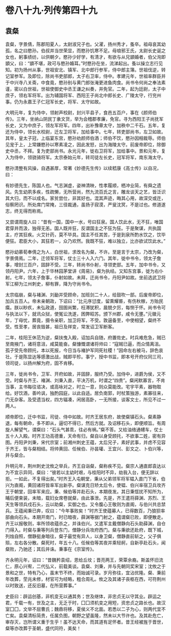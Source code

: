 # 卷八十九·列传第四十九

## 袁粲

袁粲，字景倩，陈郡阳夏人，太尉淑兄子也。父濯，扬州秀才，蚤卒。祖母哀其幼孤，名之曰愍孙。伯叔并当世荣显，而愍孙饥寒不足。母琅邪王氏，太尉长史诞之女也，躬事绩纺，以供朝夕。愍孙少好学，有清才，有欲与从兄顗婚者，伯父洵即顗父，曰：“顗不堪，政可与愍孙婚耳。”时愍孙在坐，流涕起出。蚤以操立志行见知。初为扬州从事，世祖安北、镇军、北中郎行参军，侍中郎主簿。世祖伐逆，转记室参军。及即位，除尚书吏部郎，太子右卫率，侍中。孝建元年，世祖率群臣并于中兴寺八关斋，中食竟，愍孙别与黄门郎张淹更进鱼肉食。尚书令何尚之奉法素谨，密以白世祖，世祖使御史中丞王谦之纠奏，并免官。二年，起为廷尉，太子中庶子，领右军将军。出为辅国将军、西阳王子尚北中郎长史、广陵太守，行兖州事。仍为永嘉王子仁冠军长史，将军、太守如故。

大明元年，复为侍中，领射声校尉，封兴平县子，食邑五百户，事在《颜师伯传》。三年，坐纳山阴民丁彖文货，举为会稽郡孝廉，免官。寻为西阳王子尚抚军长史，又为中庶子，领左军将军。四年，出补豫章太守，加秩中二千石。五年，复还为侍中，领长水校尉，迁左卫将军，加给事中。七年，转吏部尚书，左卫如故。其年，皇太子冠，上临宴东宫，愍孙劝颜师伯酒；师伯不饮，愍孙因相裁辱。师伯见宠于上，上常嫌愍孙以寒素凌之，因此发怒，出为海陵太守。前废帝即位，除御史中丞，不拜。复为吏部尚书。永光元年，徙右卫将军，加给事中。景和元年，复入为侍中，领骁骑将军。太宗泰始元年，转司徒左长史，冠军将军，南东海太守。

愍孙清整有风操，自遇甚厚，常著《妙德先生传》以续嵇康《高士传》以自况，曰：

有妙德先生，陈国人也。气志渊虚，姿神清映，性孝履顺，栖冲业简，有舜之遗风。先生幼夙多疾，性疏懒，无所营尚，然九流百氏之言，雕龙谈天之艺，皆泛识其大归，而不以成名。家贫尝仕，非其好也。混其声迹，晦其心用，故深交或迕，俗察罔识。所处席门常掩，三径裁通，虽扬子寂漠，严叟沈冥，不是过也。修道遂志，终无得而称焉。

又尝谓周旋人曰：“昔有一国，国中一水，号曰狂泉。国人饮此水，无不狂，唯国君穿井而汲，独得无恙。国人既并狂，反谓国主之不狂为狂。于是聚谋，共执国主，疗其狂疾。火艾针药，莫不毕具。国主不任其苦，于是到泉所酌水饮之，饮毕便狂。君臣大小，其狂若一，众乃欢然。我既不狂，难以独立，比亦欲试饮此水。”

愍孙幼慕荀奉倩之为人，白世祖，求改名为粲，不许。至是言于太宗，乃改为粲，字景倩焉。二年，迁领军将军，仗士三十人入六门。其年，徙中书令，领太子詹事，增封三百户，固辞不受。三年，转尚书仆射，寻领吏部。五年，加中书令，又领丹阳尹。六年，上于华林园茅堂讲《周易》，粲为执经。又知东宫事，徙为右仆射。七年，领太子詹事，仆射如故。未拜，迁尚书令，丹阳尹如故。坐前选武卫将军江柳为江州刺史，柳有罪，降为守尚书令。

太宗临崩，粲与褚渊、刘勔并受顾命，加班剑二十人，给鼓吹一部。后废帝即位，加兵五百人。帝未亲朝政，下诏曰：“比元序愆度，留熏耀晷，有伤秋稼，方贻民瘼。朕以眇疚，未弘政道，囹圄尚繁，枉滞犹积，晨兢夕厉，每恻于怀。尚书令可与执法以下，就讯众狱，使冤讼洗遂，困弊昭苏。颁下州郡，咸令无壅。”元徽元年，丁母忧，葬竟，摄令亲职，加卫将军，不受。敦逼备至，中使相望，粲终不受。性至孝，居丧毁甚，祖日及祥变，常发诏卫军断客。

二年，桂阳王休范为逆，粲扶曳入殿，诏加兵自随，府置佐史。时兵难危急，贼已至南掖门，诸将意沮，咸莫能奋。粲慷慨谓诸将帅曰：“寇贼已逼，而众情离沮。孤子受先帝顾托，本以死报，今日当与褚护军同死社稷！”因命左右被马，辞色哀壮。于是陈显达等感激出战，贼即平殄。事宁，授中书监，即本号开府仪同三司，领司徒，以扬州解为府，固不肯移。

三年，徙尚书令，卫军、开府如故，并固辞，服终乃受。加侍中，进爵为侯，又不受。时粲与齐王、褚渊、刘秉入直，平决万机，时谓之“四贵”。粲闲默寡言，不肯当事，主书每往谘决，或高咏对之，时立一意，则众莫能改。宅宇平素，器物取给。好饮酒，善吟讽，独酌园庭，以此自适。居负南郭，时杖策独游，素寡往来，门无杂客。及受遗当权，四方辐凑，闲居高卧，一无所接，谈客文士，所见不过一两人。

顺帝即位，迁中书监，司徒、侍中如故。时齐王居东府，故使粲镇石头。粲素静退，每有朝命，多不即从，逼切不得已，然后方就。及诏移石头，即便顺旨。有周旋人解望气，谓粲曰：“石头气甚乖，往必有祸。”粲不答。又给油络通幰车，仗士五十人入殿。时齐王功高德重，天命有归，粲自以身受顾托，不欲事二姓，密有异图。丹阳尹刘秉，宋代宗室；前湘州刺史王蕴，太后兄子，素好武事，并虑不见容于齐王，皆与粲相结。将帅黄回、任候伯、孙昙瓘、王宜兴、彭文之、卜伯兴等，并与粲合。

升明元年，荆州刺史沈攸之举兵，齐王自诣粲，粲称疾不见。粲宗人通直郎袁达以为不宜示异同，粲曰：“彼若以主幼时艰，与桂阳时不异，劫我入台，便无辞以拒。一如此，不复得出矣。”时齐王入屯朝堂，秉从父弟领军将军韫入直门下省，伯兴为直阁，黄回诸将皆率军出新亭。粲谋克日矫太后令，使韫、伯兴率宿卫兵攻齐王于朝堂，回率军来应。秉、候伯等并赴石头，本期夜发。其日秉恇扰不知所为，晡后便束装，未暗，载妇女席卷就粲，由此事泄。先是，齐王遣将薛渊、苏烈、王天生等领兵戍石头，云以助粲，实御之也。又令腹心王敬则为直阁，与伯兴共总禁兵。王蕴闻秉已奔，叹曰：“今年事败矣！”时齐王使蕴募人，已得数百，乃狼狈率部曲向石头。本期开南门，时已暗夜，薛渊等据门射之，蕴谓粲已败，即便散走。齐王以报敬则，率所领收蕴杀之，并诛伯兴。又遣军主戴僧静向石头助薛渊，自仓门得入。时粲与秉等列兵登东门，僧静分兵攻府西门。粲与秉欲还赴府，既下城，列烛自照，僧静挺身暗往，粲子最觉有异人，以身卫粲，僧静直前斩之，父子俱殒，左右各分散。粲死时，年五十八。任候伯等其夜并乘轻舸，自新亭赴石头，闻粲败，乃驰还；其后并诛。秉事在《宗室传》。

齐永明元年，诏曰：“昔魏矜袁绍，恩给丘坟；晋亮两王，荣覃余裔。斯盖怀旧流仁，原心兴宥，二代弘义，前载美谈。袁粲、刘秉，并与先朝同奖宋室；沈攸之于景和之世，特有乃心，虽末节不终，而始诚可录。岁月弥往，宜沾优隆。粲、秉前年改葬，茔兆未修，材官可为经略，粗合周礼。攸之及其诸子丧柩在西，可符荆州以时致送，还反旧墓，在所营葬事。”

史臣曰：辟运创基，非机变无以通其务；世及继体，非忠贞无以守其业。辟运之君，千载一有，世及之主，无乏于时，囗囗须机变之用短，资忠贞之路长也。故汉室囗囗，文举不屈曹氏；魏鼎将移，夏侯义不北面。若悉以二子为心，则两代宜不亡矣。袁粲清标简贵，任属负图，朝野之望虽隆，然未以大节许也。及其赴危亡，审存灭，岂所谓义重于生乎！虽不达天命，而其道有足怀者。昔王经被旌于晋世，粲等亦改葬于圣朝，盛代同符，美矣！
